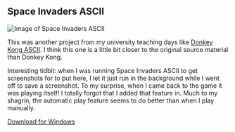 ## Space Invaders ASCII

![Image of Space Invaders ASCII](space-invaders-ascii-1.png)

This was another project from my university teaching days like [Donkey Kong ASCII](donkey-kong-ascii.html). I think this one is a little bit closer to the original source material than Donkey Kong.

Interesting tidbit: when I was running Space Invaders ASCII to get screenshots for to put here, I let it just run in the background while I went off to save a screenshot. To my surprise, when I came back to the game it was playing itself! I totally forgot that I added that feature in. Much to my shagrin, the automatic play feature seems to do better than when I play manually.


[Download for Windows](https://mythicantdownloads.blob.core.windows.net/public/Space_Invaders___ASCII.zip)